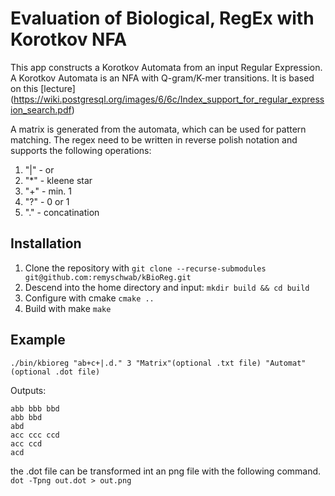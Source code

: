 # Evaluation of Biological, RegEx with Korotkov NFA
This app constructs a Korotkov Automata from an input Regular Expression. A Korotkov Automata is an NFA with Q-gram/K-mer transitions. It is based on this [lecture] (https://wiki.postgresql.org/images/6/6c/Index_support_for_regular_expression_search.pdf)

A matrix is generated from the automata, which can be used for pattern matching. The regex need to be written in reverse polish notation and supports the following operations:

1. "|" - or
2. "*" - kleene star
3. "+" - min. 1
4. "?" - 0 or 1
5. "." - concatination


## Installation

1. Clone the repository with ``git clone --recurse-submodules git@github.com:remyschwab/kBioReg.git``
2. Descend into the home directory and input: ``mkdir build && cd build``
3. Configure with cmake ``cmake ..``
4. Build with make ``make``

## Example
``./bin/kbioreg "ab+c+|.d." 3 "Matrix"(optional .txt file) "Automat"(optional .dot file)``

Outputs:
```
abb bbb bbd
abb bbd
abd
acc ccc ccd
acc ccd
acd
```

the .dot file can be transformed int an png file with the following command.
``dot -Tpng out.dot > out.png``
